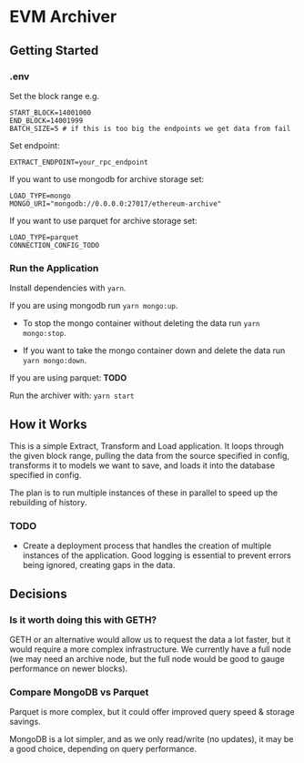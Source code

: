 # EVM Archiver

## Getting Started

### .env

Set the block range e.g.

```
START_BLOCK=14001000
END_BLOCK=14001999
BATCH_SIZE=5 # if this is too big the endpoints we get data from fail
```

Set endpoint:

```
EXTRACT_ENDPOINT=your_rpc_endpoint
```

If you want to use mongodb for archive storage set:

```
LOAD_TYPE=mongo
MONGO_URI="mongodb://0.0.0.0:27017/ethereum-archive"
```

If you want to use parquet for archive storage set:

```
LOAD_TYPE=parquet
CONNECTION_CONFIG_TODO
```

### Run the Application

Install dependencies with `yarn`.

If you are using mongodb run `yarn mongo:up`.

- To stop the mongo container without deleting the data run `yarn mongo:stop`.

- If you want to take the mongo container down and delete the data run `yarn mongo:down`.

If you are using parquet: **TODO**

Run the archiver with: `yarn start`

## How it Works

This is a simple Extract, Transform and Load application. It loops through the given block range, pulling the data from the source specified in config, transforms it to models we want to save, and loads it into the database specified in config.

The plan is to run multiple instances of these in parallel to speed up the rebuilding of history.

### TODO

- Create a deployment process that handles the creation of multiple instances of the application. Good logging is essential to prevent errors being ignored, creating gaps in the data.

## Decisions

### Is it worth doing this with GETH?

GETH or an alternative would allow us to request the data a lot faster, but it would require a more complex infrastructure. We currently have a full node (we may need an archive node, but the full node would be good to gauge performance on newer blocks).

### Compare MongoDB vs Parquet

Parquet is more complex, but it could offer improved query speed & storage savings.

MongoDB is a lot simpler, and as we only read/write (no updates), it may be a good choice, depending on query performance.
